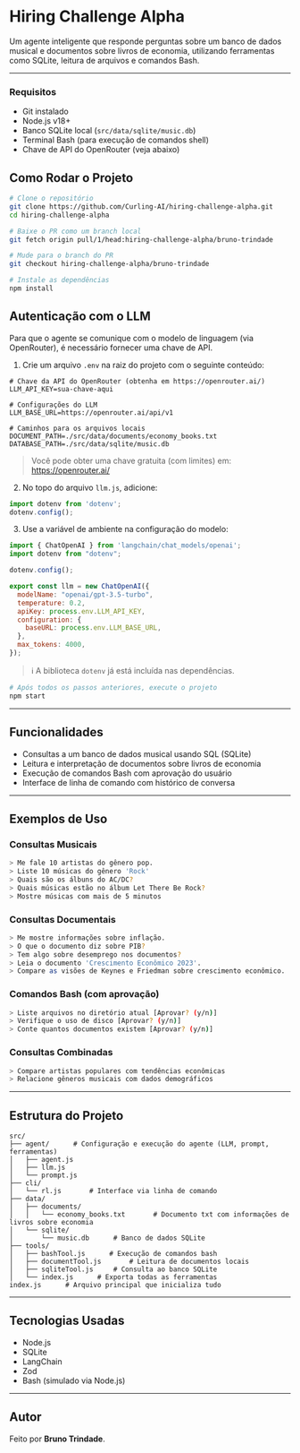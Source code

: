 # Hiring Challenge Alpha

Um agente inteligente que responde perguntas sobre um banco de dados musical e documentos sobre livros de economia, utilizando ferramentas como SQLite, leitura de arquivos e comandos Bash.

---

### Requisitos

- Git instalado
- Node.js v18+
- Banco SQLite local (`src/data/sqlite/music.db`)
- Terminal Bash (para execução de comandos shell)
- Chave de API do OpenRouter (veja abaixo)

## Como Rodar o Projeto

```bash
# Clone o repositório
git clone https://github.com/Curling-AI/hiring-challenge-alpha.git
cd hiring-challenge-alpha

# Baixe o PR como um branch local
git fetch origin pull/1/head:hiring-challenge-alpha/bruno-trindade

# Mude para o branch do PR
git checkout hiring-challenge-alpha/bruno-trindade

# Instale as dependências
npm install
```

## Autenticação com o LLM

Para que o agente se comunique com o modelo de linguagem (via OpenRouter), é necessário fornecer uma chave de API.

1. Crie um arquivo `.env` na raiz do projeto com o seguinte conteúdo:

```env
# Chave da API do OpenRouter (obtenha em https://openrouter.ai/)
LLM_API_KEY=sua-chave-aqui

# Configurações do LLM
LLM_BASE_URL=https://openrouter.ai/api/v1

# Caminhos para os arquivos locais
DOCUMENT_PATH=./src/data/documents/economy_books.txt  
DATABASE_PATH=./src/data/sqlite/music.db             
```

> Você pode obter uma chave gratuita (com limites) em: https://openrouter.ai/

2. No topo do arquivo `llm.js`, adicione:

```js
import dotenv from 'dotenv';
dotenv.config();
```

3. Use a variável de ambiente na configuração do modelo:

```js
import { ChatOpenAI } from 'langchain/chat_models/openai';
import dotenv from "dotenv";

dotenv.config();

export const llm = new ChatOpenAI({
  modelName: "openai/gpt-3.5-turbo",
  temperature: 0.2,
  apiKey: process.env.LLM_API_KEY,
  configuration: {
    baseURL: process.env.LLM_BASE_URL,
  },
  max_tokens: 4000,
});
```
> ℹ️ A biblioteca `dotenv` já está incluída nas dependências.

```bash
# Após todos os passos anteriores, execute o projeto
npm start
```

---

## Funcionalidades

- Consultas a um banco de dados musical usando SQL (SQLite)
- Leitura e interpretação de documentos sobre livros de economia
- Execução de comandos Bash com aprovação do usuário
- Interface de linha de comando com histórico de conversa

---

## Exemplos de Uso

### Consultas Musicais
```bash
> Me fale 10 artistas do gênero pop.
> Liste 10 músicas do gênero 'Rock'
> Quais são os álbuns do AC/DC?
> Quais músicas estão no álbum Let There Be Rock?
> Mostre músicas com mais de 5 minutos
```

### Consultas Documentais
```bash
> Me mostre informações sobre inflação.
> O que o documento diz sobre PIB?
> Tem algo sobre desemprego nos documentos?
> Leia o documento 'Crescimento Econômico 2023'.
> Compare as visões de Keynes e Friedman sobre crescimento econômico.
```

### Comandos Bash (com aprovação)
```bash
> Liste arquivos no diretório atual [Aprovar? (y/n)]
> Verifique o uso de disco [Aprovar? (y/n)]
> Conte quantos documentos existem [Aprovar? (y/n)]
```

### Consultas Combinadas
```bash
> Compare artistas populares com tendências econômicas
> Relacione gêneros musicais com dados demográficos
```

---

## Estrutura do Projeto

```
src/
├── agent/      # Configuração e execução do agente (LLM, prompt, ferramentas)
│   ├── agent.js
│   ├── llm.js
│   └── prompt.js
├── cli/           
│   └── rl.js       # Interface via linha de comando
├── data/
│   ├── documents/      
│   │   └── economy_books.txt       # Documento txt com informações de livros sobre economia
│   └── sqlite/       
│       └── music.db      # Banco de dados SQLite
├── tools/              
│   ├── bashTool.js      # Execução de comandos bash
│   ├── documentTool.js       # Leitura de documentos locais
│   ├── sqliteTool.js     # Consulta ao banco SQLite
│   └── index.js      # Exporta todas as ferramentas
index.js      # Arquivo principal que inicializa tudo
```

---

## Tecnologias Usadas

- Node.js
- SQLite
- LangChain
- Zod
- Bash (simulado via Node.js)

---

## Autor

Feito por **Bruno Trindade**.

